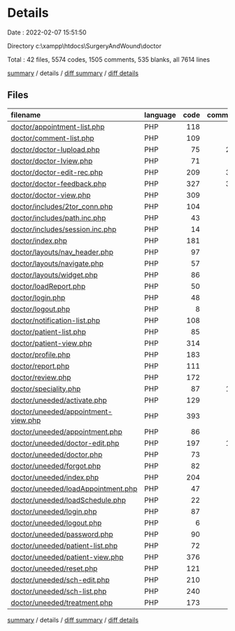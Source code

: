 # Details

Date : 2022-02-07 15:51:50

Directory c:\xampp\htdocs\SurgeryAndWound\doctor

Total : 42 files,  5574 codes, 1505 comments, 535 blanks, all 7614 lines

[summary](results.md) / details / [diff summary](diff.md) / [diff details](diff-details.md)

## Files
| filename | language | code | comment | blank | total |
| :--- | :--- | ---: | ---: | ---: | ---: |
| [doctor/appointment-list.php](/doctor/appointment-list.php) | PHP | 118 | 0 | 12 | 130 |
| [doctor/comment-list.php](/doctor/comment-list.php) | PHP | 109 | 0 | 8 | 117 |
| [doctor/doctor-Iupload.php](/doctor/doctor-Iupload.php) | PHP | 75 | 290 | 17 | 382 |
| [doctor/doctor-Iview.php](/doctor/doctor-Iview.php) | PHP | 71 | 0 | 7 | 78 |
| [doctor/doctor-edit-rec.php](/doctor/doctor-edit-rec.php) | PHP | 209 | 319 | 24 | 552 |
| [doctor/doctor-feedback.php](/doctor/doctor-feedback.php) | PHP | 327 | 398 | 32 | 757 |
| [doctor/doctor-view.php](/doctor/doctor-view.php) | PHP | 309 | 0 | 26 | 335 |
| [doctor/includes/2tor_conn.php](/doctor/includes/2tor_conn.php) | PHP | 104 | 11 | 29 | 144 |
| [doctor/includes/path.inc.php](/doctor/includes/path.inc.php) | PHP | 43 | 2 | 8 | 53 |
| [doctor/includes/session.inc.php](/doctor/includes/session.inc.php) | PHP | 14 | 1 | 6 | 21 |
| [doctor/index.php](/doctor/index.php) | PHP | 181 | 12 | 13 | 206 |
| [doctor/layouts/nav_header.php](/doctor/layouts/nav_header.php) | PHP | 97 | 0 | 10 | 107 |
| [doctor/layouts/navigate.php](/doctor/layouts/navigate.php) | PHP | 57 | 0 | 1 | 58 |
| [doctor/layouts/widget.php](/doctor/layouts/widget.php) | PHP | 86 | 0 | 0 | 86 |
| [doctor/loadReport.php](/doctor/loadReport.php) | PHP | 50 | 3 | 11 | 64 |
| [doctor/login.php](/doctor/login.php) | PHP | 48 | 12 | 12 | 72 |
| [doctor/logout.php](/doctor/logout.php) | PHP | 8 | 0 | 0 | 8 |
| [doctor/notification-list.php](/doctor/notification-list.php) | PHP | 108 | 4 | 10 | 122 |
| [doctor/patient-list.php](/doctor/patient-list.php) | PHP | 85 | 0 | 4 | 89 |
| [doctor/patient-view.php](/doctor/patient-view.php) | PHP | 314 | 1 | 27 | 342 |
| [doctor/profile.php](/doctor/profile.php) | PHP | 183 | 10 | 17 | 210 |
| [doctor/report.php](/doctor/report.php) | PHP | 111 | 0 | 12 | 123 |
| [doctor/review.php](/doctor/review.php) | PHP | 172 | 0 | 18 | 190 |
| [doctor/speciality.php](/doctor/speciality.php) | PHP | 87 | 199 | 10 | 296 |
| [doctor/uneeded/activate.php](/doctor/uneeded/activate.php) | PHP | 129 | 1 | 11 | 141 |
| [doctor/uneeded/appointment-view.php](/doctor/uneeded/appointment-view.php) | PHP | 393 | 7 | 36 | 436 |
| [doctor/uneeded/appointment.php](/doctor/uneeded/appointment.php) | PHP | 86 | 0 | 5 | 91 |
| [doctor/uneeded/doctor-edit.php](/doctor/uneeded/doctor-edit.php) | PHP | 197 | 188 | 17 | 402 |
| [doctor/uneeded/doctor.php](/doctor/uneeded/doctor.php) | PHP | 73 | 0 | 5 | 78 |
| [doctor/uneeded/forgot.php](/doctor/uneeded/forgot.php) | PHP | 82 | 0 | 13 | 95 |
| [doctor/uneeded/index.php](/doctor/uneeded/index.php) | PHP | 204 | 4 | 7 | 215 |
| [doctor/uneeded/loadAppointment.php](/doctor/uneeded/loadAppointment.php) | PHP | 47 | 7 | 3 | 57 |
| [doctor/uneeded/loadSchedule.php](/doctor/uneeded/loadSchedule.php) | PHP | 22 | 0 | 6 | 28 |
| [doctor/uneeded/login.php](/doctor/uneeded/login.php) | PHP | 87 | 0 | 9 | 96 |
| [doctor/uneeded/logout.php](/doctor/uneeded/logout.php) | PHP | 6 | 2 | 0 | 8 |
| [doctor/uneeded/password.php](/doctor/uneeded/password.php) | PHP | 90 | 0 | 10 | 100 |
| [doctor/uneeded/patient-list.php](/doctor/uneeded/patient-list.php) | PHP | 72 | 0 | 4 | 76 |
| [doctor/uneeded/patient-view.php](/doctor/uneeded/patient-view.php) | PHP | 376 | 7 | 34 | 417 |
| [doctor/uneeded/reset.php](/doctor/uneeded/reset.php) | PHP | 121 | 27 | 12 | 160 |
| [doctor/uneeded/sch-edit.php](/doctor/uneeded/sch-edit.php) | PHP | 210 | 0 | 17 | 227 |
| [doctor/uneeded/sch-list.php](/doctor/uneeded/sch-list.php) | PHP | 240 | 0 | 15 | 255 |
| [doctor/uneeded/treatment.php](/doctor/uneeded/treatment.php) | PHP | 173 | 0 | 17 | 190 |

[summary](results.md) / details / [diff summary](diff.md) / [diff details](diff-details.md)